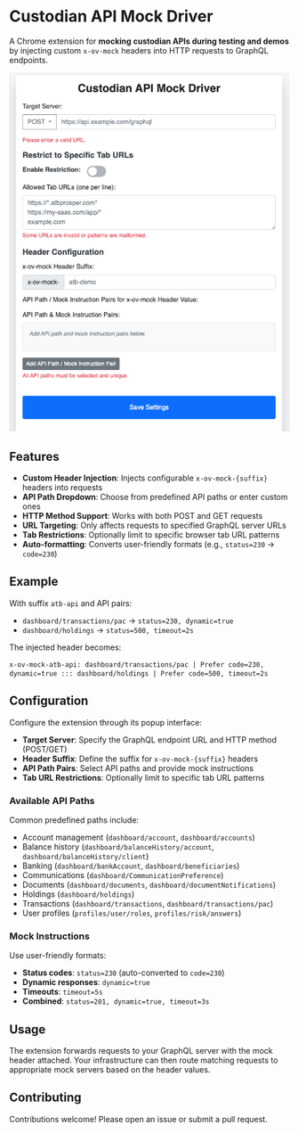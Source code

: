 # Custodian API Mock Driver

A Chrome extension for **mocking custodian APIs during testing and demos** by injecting custom `x-ov-mock` headers into HTTP requests to GraphQL endpoints.

<img src="./ui-images/mock-driver-ui-full.png">

## Features

- **Custom Header Injection**: Injects configurable `x-ov-mock-{suffix}` headers into requests
- **API Path Dropdown**: Choose from predefined API paths or enter custom ones
- **HTTP Method Support**: Works with both POST and GET requests
- **URL Targeting**: Only affects requests to specified GraphQL server URLs
- **Tab Restrictions**: Optionally limit to specific browser tab URL patterns
- **Auto-formatting**: Converts user-friendly formats (e.g., `status=230` → `code=230`)

## Example

With suffix `atb-api` and API pairs:
- `dashboard/transactions/pac` → `status=230, dynamic=true`
- `dashboard/holdings` → `status=500, timeout=2s`

The injected header becomes:
```http
x-ov-mock-atb-api: dashboard/transactions/pac | Prefer code=230, dynamic=true ::: dashboard/holdings | Prefer code=500, timeout=2s
```

## Configuration

Configure the extension through its popup interface:

- **Target Server**: Specify the GraphQL endpoint URL and HTTP method (POST/GET)
- **Header Suffix**: Define the suffix for `x-ov-mock-{suffix}` headers
- **API Path Pairs**: Select API paths and provide mock instructions
- **Tab URL Restrictions**: Optionally limit to specific tab URL patterns

### Available API Paths

Common predefined paths include:
- Account management (`dashboard/account`, `dashboard/accounts`)
- Balance history (`dashboard/balanceHistory/account`, `dashboard/balanceHistory/client`)
- Banking (`dashboard/bankAccount`, `dashboard/beneficiaries`)
- Communications (`dashboard/CommunicationPreference`)
- Documents (`dashboard/documents`, `dashboard/documentNotifications`)
- Holdings (`dashboard/holdings`)
- Transactions (`dashboard/transactions`, `dashboard/transactions/pac`)
- User profiles (`profiles/user/roles`, `profiles/risk/answers`)

### Mock Instructions

Use user-friendly formats:
- **Status codes**: `status=230` (auto-converted to `code=230`)
- **Dynamic responses**: `dynamic=true`
- **Timeouts**: `timeout=5s`
- **Combined**: `status=201, dynamic=true, timeout=3s`

## Usage

The extension forwards requests to your GraphQL server with the mock header attached. Your infrastructure can then route matching requests to appropriate mock servers based on the header values.

## Contributing

Contributions welcome! Please open an issue or submit a pull request.